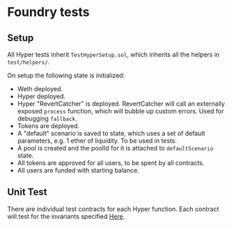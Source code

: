 # Foundry tests

## Setup

All Hyper tests inherit `TestHyperSetup.sol`, which inherits all the helpers in `test/helpers/`.

On setup the following state is initialized:

- Weth deployed.
- Hyper deployed.
- Hyper "RevertCatcher" is deployed. RevertCatcher will call an externally exposed `process` function, which will bubble up custom errors. Used for debugging `fallback`.
- Tokens are deployed.
- A "default" scenario is saved to state, which uses a set of default parameters, e.g. 1 ether of liquidity. To be used in tests.
- A pool is created and the poolId for it is attached to `defaultScenario` state.
- All tokens are approved for all users, to be spent by all contracts.
- All users are funded with starting balance.

## Unit Test

There are individual test contracts for each Hyper function. Each contract will test for the invariants specified [Here](../README.md).
